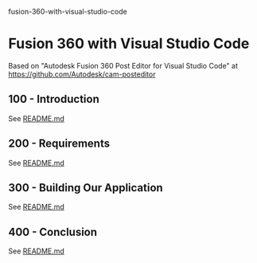fusion-360-with-visual-studio-code
# Fusion 360 with Visual Studio Code

Based on "Autodesk Fusion 360 Post Editor for Visual Studio Code" at https://github.com/Autodesk/cam-posteditor

## 100 - Introduction

See [README.md](./100/README.md)

## 200 - Requirements

See [README.md](./200/README.md)

## 300 - Building Our Application

See [README.md](./300/README.md)

## 400 - Conclusion

See [README.md](./400/README.md)
